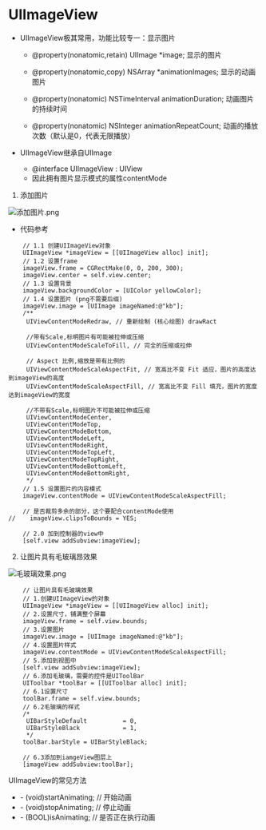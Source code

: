 # UIImageView

* UIImageView极其常用，功能比较专一：显示图片
 
    * @property(nonatomic,retain) UIImage *image; 
显示的图片

    * @property(nonatomic,copy) NSArray *animationImages; 
显示的动画图片

    * @property(nonatomic) NSTimeInterval animationDuration; 
动画图片的持续时间

    * @property(nonatomic) NSInteger      animationRepeatCount; 
动画的播放次数（默认是0，代表无限播放）

* UIImageView继承自UIImage
    * @interface UIImageView : UIView  
    * 因此拥有图片显示模式的属性contentMode


1. 添加图片

![添加图片.png](http://upload-images.jianshu.io/upload_images/328309-5b47c686f1002083.png?imageMogr2/auto-orient/strip%7CimageView2/2/w/1240)

* 代码参考

```objc
    // 1.1 创建UIImageView对象
    UIImageView *imageView = [[UIImageView alloc] init];
    // 1.2 设置frame
    imageView.frame = CGRectMake(0, 0, 200, 300);
    imageView.center = self.view.center;
    // 1.3 设置背景
    imageView.backgroundColor = [UIColor yellowColor];
    // 1.4 设置图片 (png不需要后缀)
    imageView.image = [UIImage imageNamed:@"kb"];
    /**
     UIViewContentModeRedraw, // 重新绘制 (核心绘图) drawRact
     
     //带有Scale,标明图片有可能被拉伸或压缩
     UIViewContentModeScaleToFill, // 完全的压缩或拉伸
     
     // Aspect 比例,缩放是带有比例的
     UIViewContentModeScaleAspectFit, // 宽高比不变 Fit 适应，图片的高度达到imageView的高度
     UIViewContentModeScaleAspectFill, // 宽高比不变 Fill 填充，图片的宽度达到imageView的宽度
     
     //不带有Scale,标明图片不可能被拉伸或压缩
     UIViewContentModeCenter,
     UIViewContentModeTop,
     UIViewContentModeBottom,
     UIViewContentModeLeft,
     UIViewContentModeRight,
     UIViewContentModeTopLeft,
     UIViewContentModeTopRight,
     UIViewContentModeBottomLeft,
     UIViewContentModeBottomRight,
     */
    // 1.5 设置图片的内容模式
    imageView.contentMode = UIViewContentModeScaleAspectFill;
    
    // 是否裁剪多余的部分，这个要配合contentMode使用
//    imageView.clipsToBounds = YES;
    
    // 2.0 加到控制器的view中
    [self.view addSubview:imageView];
```    


2. 让图片具有毛玻璃昂效果

![毛玻璃效果.png](http://upload-images.jianshu.io/upload_images/328309-3c90247fed93227b.png?imageMogr2/auto-orient/strip%7CimageView2/2/w/1240)

```objc
    // 让图片具有毛玻璃效果
    // 1.创建UIImageView的对象
    UIImageView *imageView = [[UIImageView alloc] init];
    // 2.设置尺寸，铺满整个屏幕
    imageView.frame = self.view.bounds;
    // 3.设置图片
    imageView.image = [UIImage imageNamed:@"kb"];
    // 4.设置图片样式
    imageView.contentMode = UIViewContentModeScaleAspectFill;
    // 5.添加到视图中
    [self.view addSubview:imageView];
    // 6.添加毛玻璃，需要的控件是UIToolBar
    UIToolbar *toolBar = [[UIToolbar alloc] init];
    // 6.1设置尺寸
    toolBar.frame = self.view.bounds;
    // 6.2毛玻璃的样式
    /*
     UIBarStyleDefault          = 0,
     UIBarStyleBlack            = 1,
     */
    toolBar.barStyle = UIBarStyleBlack;

    // 6.3添加到iamgeView图层上
    [imageView addSubview:toolBar];
```   


UIImageView的常见方法
* \- (void)startAnimating; // 开始动画
* \- (void)stopAnimating; // 停止动画
* \- (BOOL)isAnimating; // 是否正在执行动画